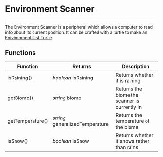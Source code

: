 # Environment Scanner

---

The Environment Scanner is a peripheral which allows a computer to read info about its current position. It can be crafted with a turtle to make an [Enivironmentalist Turtle](/turtle_upgrades/environmentalist_turtle/).

## Functions
| Function | Returns | Description |
|----------|---------|-------------|
|isRaining()|_boolean_ isRaining|Returns whether it is raining|
|getBiome()|_string_ biome|Returns the biome the scanner is currently in|
|getTemperature()|_string_ generalizedTemperature|Returns the temperature of the biome|
|isSnow()|_boolean_ isSnow|Returns whether it snows rather than rains|